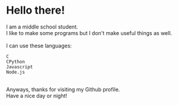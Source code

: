 # Hello there!
I am a middle school student. <br>
I like to make some programs but I don't make useful things as well. <br>
<br>
I can use these languages: <br>
```
C
CPython
Javascript
Node.js
```
<br>
Anyways, thanks for visiting my Github profile. <br>
Have a nice day or night! 
